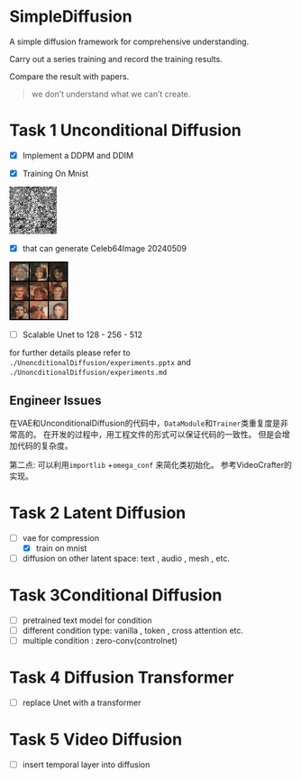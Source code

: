 # SimpleDiffusion
A simple diffusion framework for comprehensive understanding.

Carry out a series training and record the training results. 

Compare the result with papers.



> we don’t understand what we can’t create. 

# Task 1 Unconditional Diffusion

- [x] Implement a DDPM and DDIM

- [x] Training On Mnist 

![mnist_200epoch](README/mnist_200epoch.gif)

- [x]  that can generate Celeb64Image  20240509 

![celeb_200epoch_32pix](UnconditionalDiffusion/training_results/celeb_200epoch_32pix.gif)

- [ ] Scalable Unet to 128 - 256 - 512 



for further details please refer to `./UnoncditionalDiffusion/experiments.pptx`  and `./UnoncditionalDiffusion/experiments.md` 



## Engineer Issues

在VAE和UnconditionalDiffusion的代码中，`DataModule`和`Trainer`类重复度是非常高的。 在开发的过程中，用工程文件的形式可以保证代码的一致性。 但是会增加代码的复杂度。 



第二点: 可以利用`importlib` +`omega_conf` 来简化类初始化。 参考VideoCrafter的实现。 



# Task 2 Latent Diffusion

- [ ] vae for compression 
  - [x] train on mnist 

- [ ] diffusion on other latent space: text , audio , mesh , etc.

# Task 3Conditional Diffusion

- [ ] pretrained text model for condition
- [ ] different condition type: vanilla , token , cross attention etc. 
- [ ] multiple condition : zero-conv(controlnet)

# Task 4 Diffusion Transformer

- [ ] replace Unet with a transformer 



# Task 5 Video Diffusion

- [ ] insert temporal layer into diffusion 



 

